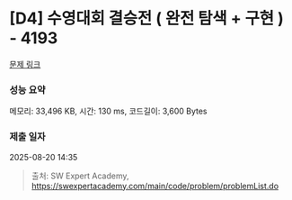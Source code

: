 # [D4] 수영대회 결승전 ( 완전 탐색 + 구현 ) - 4193 

[문제 링크](https://swexpertacademy.com/main/code/problem/problemDetail.do?contestProbId=AWKaG6_6AGQDFARV) 

### 성능 요약

메모리: 33,496 KB, 시간: 130 ms, 코드길이: 3,600 Bytes

### 제출 일자

2025-08-20 14:35



> 출처: SW Expert Academy, https://swexpertacademy.com/main/code/problem/problemList.do